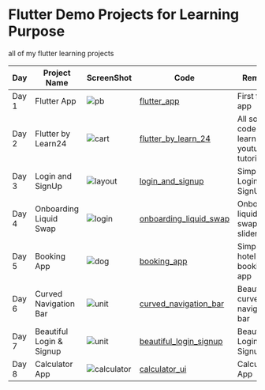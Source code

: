 # Flutter Demo Projects for Learning Purpose

all of my flutter learning projects

| Day   | Project Name              | ScreenShot                                     | Code                                               | Remarks                                         |
| ----- | ----------------          | ---------------------------------------------- | --------------------------------------             | ----------------------------------------------- |
| Day 1 | Flutter App               | ![pb](./screenshots/poor_brothers.png)         | [flutter_app](./flutter_app)                       | First flutter app                               |
| Day 2 | Flutter by Learn24        | ![cart](./screenshots/basic_cart.png)          | [flutter_by_learn_24](./flutter_by_learn_24)       | All source code of learn24 youtube tutorials    |
| Day 3 | Login and SignUp          | ![layout](./screenshots/flutter_layout.png)    | [login_and_signup](./login_and_signup)             | Simple Login and SignUp UI                      |
| Day 4 | Onboarding Liquid Swap    | ![login](./screenshots/basic_login_ui.png)     | [onboarding_liquid_swap](./onboarding_liquid_swap) | Onboarding liquid swaping slider                |
| Day 5 | Booking App               | ![dog](./screenshots/dog_photo_viewer.png)     | [booking_app](./booking_app)                       | Simple hotel booking app                        |
| Day 6 | Curved Navigation Bar     | ![unit](./screenshots/unit_converter.png)      | [curved_navigation_bar](./curved_navigation_bar)   | Beautiful curved navigation bar                 |
| Day 7 | Beautiful Login & Signup  | ![unit](./screenshots/unit_converter.png)       | [beautiful_login_signup](./beautiful_login_signup)                  | Beautiful Login and Signup UI                    |
| Day 8 | Calculator App            | ![calculator](./screenshots/calculator_ui.png) | [calculator_ui](./calculator_ui)                   | Calculator App                                  |
